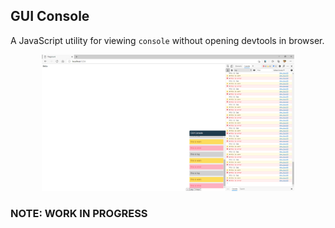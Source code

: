 ## GUI Console

A JavaScript utility for viewing `console` without opening devtools in browser.

<p align="center">
  <img src="./demo/demo.png" width="80%" />
</p>

### NOTE: WORK IN PROGRESS
